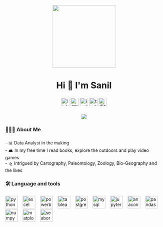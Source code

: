 <div align="center">
  <img height="200" src="https://i.ibb.co/NV112FQ/vaultboy-pipboy-clipart-removebg-preview.png"  />
</div>

###

<h1 align="center">Hi 👋 I'm Sanil</h1>

###

<div align="center">
  <a href="https://www.linkedin.com/in/sanil-jadhav/" target="_blank"><img src="https://img.shields.io/static/v1?message=LinkedIn&logo=linkedin&label=&color=0077B5&logoColor=white&labelColor=&style=for-the-badge" height="26" alt="linkedin logo" /></a>
  <a href="sanilj777@gmail.com" target="_blank"><img src="https://img.shields.io/static/v1?message=Gmail&logo=gmail&label=&color=D14836&logoColor=white&labelColor=&style=for-the-badge" height="26" alt="gmail logo" /></a>
  <a href="https://www.instagram.com/sanil_jadhav/" target="_blank"><img src="https://img.shields.io/static/v1?message=Instagram&logo=instagram&label=&color=E4405F&logoColor=white&labelColor=&style=for-the-badge" height="26" alt="instagram logo" /></a>
  <a href="https://x.com/sanilj777" target="_blank"><img src="https://img.shields.io/static/v1?message=Twitter&logo=twitter&label=&color=1DA1F2&logoColor=white&labelColor=&style=for-the-badge" height="26" alt="twitter logo" /></a>
  <a href="https://discordapp.com/users/cosmo_sentinel#7794" target="_blank"><img src="https://img.shields.io/static/v1?message=Discord&logo=discord&label=&color=7289DA&logoColor=white&labelColor=&style=for-the-badge" height="26" alt="discord logo" /></a>
</div>

###

<div align="center">
  <img src="https://visitor-badge.laobi.icu/badge?page_id=Sanil711.Sanil711&" />
</div>

###

<h3 align="left">🧑🏻‍🔬  About Me</h3>

###

<p align="left">- 📊 Data Analyst in the making<br>- 🛋️ In my free time I read books, explore the outdoors and play video games<br>- 🛸  Intrigued by Cartography, Paleontology, Zoology, Bio-Geography and the likes</p>

###

<h3 align="left">🛠 Language and tools</h3>

###

<div align="left">
  <!-- Python: -->
  <a href="https://www.python.org/doc/" target="_blank"><img src="https://cdn.jsdelivr.net/gh/devicons/devicon/icons/python/python-original.svg" height="40" alt="python logo" /><img width="12" /></a>
  <!-- Excel -->
  <a href="https://support.microsoft.com/en-us/excel"><img src="https://cdn.worldvectorlogo.com/logos/excel-4.svg" height="40" alt="excel logo" /><img width="12"/></a>
  <!-- PowerBI, Tableau -->
  <a href="https://learn.microsoft.com/en-us/power-bi/" target="_blank"><img src="https://upload.wikimedia.org/wikipedia/commons/c/cf/New_Power_BI_Logo.svg" height="40" alt="powerbi logo" /><img width="12"/></a>
  <a href="https://www.tableau.com/" target="_blank"><img src="https://cdn.worldvectorlogo.com/logos/tableau-software.svg" height="40" alt="tableau logo" /><img width="12"/></a>
  <!-- SQL: Postgres, MySQL -->
  <a href="https://www.postgresql.org/" target="_blank"><img src="https://cdn.jsdelivr.net/gh/devicons/devicon/icons/postgresql/postgresql-original.svg" height="40" alt="postgresql logo" /><img width="12"/></a>
  <a href="https://dev.mysql.com/doc/" target="_blank"><img src="https://cdn.jsdelivr.net/gh/devicons/devicon/icons/mysql/mysql-original.svg" height="40" alt="mysql logo" /><img width="12"/></a>
  <!-- Python Frameworks: Jupyter, Anaconda, Pandas, Numpy, Matplotlib, Seaborn -->
  <a href="https://docs.jupyter.org/en/latest/index.html" target="_blank"><img src="https://upload.wikimedia.org/wikipedia/commons/3/38/Jupyter_logo.svg" height="40" alt="jupyter logo" /><img width="12"/></a>
  <a href="https://www.anaconda.com/docs/tools/anaconda-org/user-guide/main" target="_blank"><img src="https://cdn.simpleicons.org/anaconda/44A833" height="40" alt="anaconda logo" /><img width="12" /></a>
  <a href="https://pandas.pydata.org/docs/user_guide/index.html" target="_blank"><img src="https://cdn.jsdelivr.net/gh/devicons/devicon/icons/pandas/pandas-original.svg" height="40" alt="pandas logo" /><img width="12"/></a>
  <a href="https://numpy.org/doc/stable/user/index.html#user" target="_blank"><img src="https://cdn.jsdelivr.net/gh/devicons/devicon/icons/numpy/numpy-original.svg" height="40" alt="numpy logo" /><img width="12"/></a>
  <a href="https://matplotlib.org/" target="_blank"><img src="https://cdn.worldvectorlogo.com/logos/matplotlib-1.svg" height="40" alt="matplotlib logo" /><img width="12"/></a>
  <a href="https://seaborn.pydata.org/index.html" target="_blank"><img src="https://seaborn.pydata.org/_images/logo-mark-lightbg.svg" height="40" alt="seaborn logo" /></a>
  <!-- ArcGIS, ESRI, etc. -->
</div>

###

